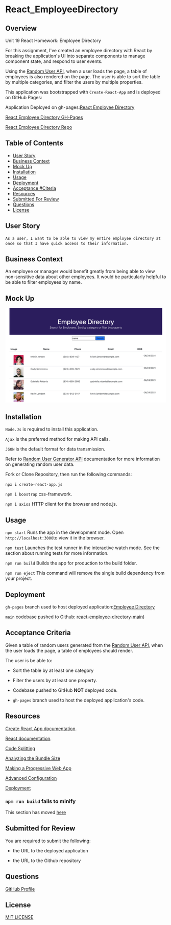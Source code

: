 # React_EmployeeDirectory

## Overview

Unit 19 React Homework: Employee Directory

For this assignment, I've created an employee directory with React by breaking the application's UI into separate components to manage component state, and respond to user events. 

Using the [Random User API](https://randomuser.me/), when a user loads the page, a table of employees is also rendered on the page. The user is able to sort the table by multiple categories, and filter the users by multiple properties. 

This application was bootstrapped with `Create-React-App` and is deployed on GitHub Pages:

Application Deployed on gh-pages:[React Employee Directory](https://rdevans87.github.io/react-employee-directory/)

[React Employee Directory GH-Pages](/)

[React Employee Directory Repo](/)

## Table of Contents
* [User Story](#user-story)
* [Business Context](#business-context)
* [Mock Up](#mock-up)
* [Installation](#installation)
* [Usage](#usage)
* [Deployment](#deployment)
* [Acceptance #Citeria](#)
* [Resources](#resources)
* [Submitted For Review](#submitted-for-review)
* [Questions](#questions)
* [License](#license)



## User Story
```
As a user, I want to be able to view my entire employee directory at once so that I have quick access to their information.
```
## Business Context

An employee or manager would benefit greatly from being able to view non-sensitive data about other employees. It would be particularly helpful to be able to filter employees by name.

## Mock Up

<img src="public/screenshot.png" width="620px">


## Installation

`Node.Js` is required to install this application.

`Ajax` is the preferred method for making API calls. 

`JSON` is the default format for data transmission.

Refer to [Random User Generator API](https://randomuser.me/documentation#intro) documentation for more information on generating random user data.

Fork or Clone Repository, then run the following commands:

`npx i create-react-app.js` 

`npm i boostrap` css-framework.

`npm i axios` HTTP client for the browser and node.js.


 ## Usage

`npm start` 
Runs the app in the development mode.
Open `http://localhost:3000`to view it in the browser.

`npm test`
Launches the test runner in the interactive watch mode.
See the section about running tests for more information.

`npm run build` 
Builds the app for production to the build folder.

`npm run eject`
 This command will remove the single build dependency from your project.  

## Deployment

`gh-pages` branch used to host deployed application:[Employee Directory](/)

`main` codebase pushed to Github: [react-employee-directory-main](https://github.com/rdevans87/React_EmployeeDirectory))


## Acceptance Criteria

Given a table of random users generated from the [Random User API](https://randomuser.me/), when the user loads the page, a table of employees should render. 

The user is be able to:

  * Sort the table by at least one category

  * Filter the users by at least one property.
  
  * Codebase pushed to GitHub **NOT** deployed code.
  
  * `gh-pages` branch used to host the deployed application's code. 

## Resources 

[Create React App documentation](https://facebook.github.io/create-react-app/docs/getting-started).

[React documentation](https://reactjs.org/).

[Code Splitting](https://facebook.github.io/create-react-app/docs/code-splitting)

[Analyzing the Bundle Size](https://facebook.github.io/create-react-app/docs/analyzing-the-bundle-size)

[ Making a Progressive Web App](https://facebook.github.io/create-react-app/docs/making-a-progressive-web-app)

[Advanced Configuration](https://facebook.github.io/create-react-app/docs/advanced-configuration)

[Deployment](https://facebook.github.io/create-react-app/docs/deployment)

### `npm run build` fails to minify

This section has moved [here](https://facebook.github.io/create-react-app/docs/troubleshooting#npm-run-build-fails-to-minify)

## Submitted for Review

You are required to submit the following:

* the URL to the deployed application

* the URL to the Github repository


## Questions

[GitHub Profile](https://github.com/rdevans87)


## License

[MIT LICENSE](LICENSE)
